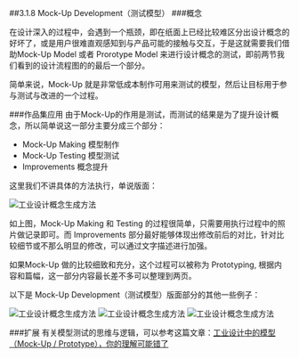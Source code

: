 ##3.1.8 Mock-Up Development（测试模型）
###概念

在设计深入的过程中，会遇到一个瓶颈，即在纸面上已经比较难区分出设计概念的好坏了，或是用户很难直观感知到与产品可能的接触与交互，于是这就需要我们借助Mock-Up Model 或者 Prorotype Model 来进行设计概念的测试，即前两节我们看到的设计流程图的的最后一个部分。

简单来说，Mock-Up 就是非常低成本制作可用来测试的模型，然后让目标用于参与测试与改进的一个过程。


###作品集应用
由于Mock-Up的作用是测试，而测试的结果是为了提升设计概念，所以简单说这一部分主要分成三个部分：

* Mock-Up Making 模型制作
* Mock-Up Testing 模型测试
* Improvements 概念提升

这里我们不讲具体的方法执行，单说版面：

![工业设计概念生成方法](http://kitpic.makebi.net/id/ucd/1-07.jpg)

如上图，Mock-Up Making 和 Testing 的过程很简单，只需要用执行过程中的照片做记录即可。而 Improvements 部分最好能够体现出修改前后的对比，针对比较细节或不那么明显的修改，可以通过文字描述进行加强。

如果Mock-Up 做的比较细致和充分，这个过程可以被称为 Prototyping, 根据内容和篇幅，这一部分内容最长差不多可以整理到两页。

以下是 Mock-Up Development（测试模型）版面部分的其他一些例子：

![工业设计概念生成方法](http://kitpic.makebi.net/id/ucd/1-07.jpg)
![工业设计概念生成方法](http://kitpic.makebi.net/id/ucd/1-07.jpg)
![工业设计概念生成方法](http://kitpic.makebi.net/id/ucd/1-07.jpg)




###扩展
有关模型测试的思维与逻辑，可以参考这篇文章：[工业设计中的模型（Mock-Up / Prototype），你的理解可能错了](http://www.makebi.net/25920.html)